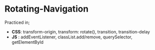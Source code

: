 # Rotating-Navigation
Practiced in;
   *  __CSS__: transform-origin, transform: rotate(), transition, transition-delay
   *  __JS__ : addEventListener, classList.add/remove, querySelector, getElementById
